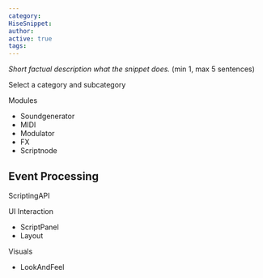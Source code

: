 ```yaml
---
category: 
HiseSnippet: 
author: 
active: true
tags: 
---
```

_Short factual description what the snippet does._ (min 1, max 5 sentences)


Select a category and subcategory

Modules
- Soundgenerator
- MIDI
- Modulator
- FX
- Scriptnode

Event Processing
- 

ScriptingAPI

UI Interaction
- ScriptPanel
- Layout

Visuals
- LookAndFeel
